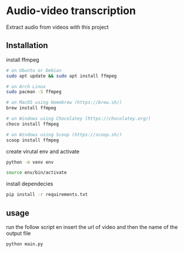 # Audio-video transcription

Extract audio from videos with this project

## Installation

install ffmpeg

```sh
# on Ubuntu or Debian
sudo apt update && sudo apt install ffmpeg

# on Arch Linux
sudo pacman -S ffmpeg

# on MacOS using Homebrew (https://brew.sh/)
brew install ffmpeg

# on Windows using Chocolatey (https://chocolatey.org/)
choco install ffmpeg

# on Windows using Scoop (https://scoop.sh/)
scoop install ffmpeg

```

create virutal env and activate
```sh
python -m venv env

source env/bin/activate
```

install dependecies

```sh
pip install -r requirements.txt

```

## usage

run the follow script en insert the url of video and then the name of the output file

```sh
python main.py

```


